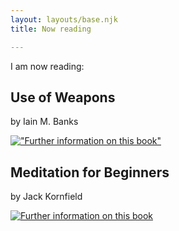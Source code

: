 ```yaml
---
layout: layouts/base.njk
title: Now reading

---
```

I am now reading:

## Use of Weapons

by Iain M. Banks

[!["Further information on this book"](https://images-eu.bookshop.org/images/9781857231359.jpg?height=500&v=v4)](https://uk.bookshop.org/books/use-of-weapons/9781857231359)

## Meditation for Beginners

by Jack Kornfield

[![Further information on this book](https://i.gr-assets.com/images/S/compressed.photo.goodreads.com/books/1348903530l/986619.jpg)](https://www.goodreads.com/book/show/986619.Meditation_for_Beginners)
